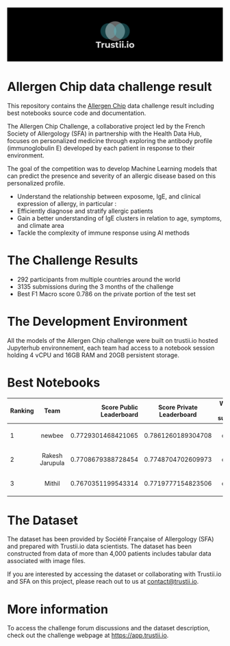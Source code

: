 ![trustii logo](/HeroImage.png)

# Allergen Chip data challenge result
This repository contains the [Allergen Chip](https://www.trustii.io/post/allergen-chip) data challenge result including best notebooks source code and documentation.

The Allergen Chip Challenge, a collaborative project led by the French Society of Allergology (SFA) in partnership with the Health Data Hub, focuses on personalized medicine through exploring the antibody profile (immunoglobulin E) developed by each patient in response to their environment. 

The goal of the competition was to develop Machine Learning models that can predict the presence and severity of an allergic disease based on this personalized profile. 
* Understand the relationship between exposome, IgE, and clinical expression of allergy, in particular : 
* Efficiently diagnose and stratify allergic patients
* Gain a better understanding of IgE clusters in relation to age, symptoms, and climate area
* Tackle the complexity of immune response using AI methods

# The Challenge Results

* 292 participants from multiple countries around the world
* 3135 submissions during the 3 months of the challenge
* Best F1 Macro score 0.786 on the private portion of the test set

# The Development Environment 

All the models of the Allergen Chip challenge were built on trustii.io hosted Jupyterhub environnement, each team had access to a notebook session holding 4 vCPU and 16GB RAM and 20GB persistent storage.

# Best Notebooks

| Ranking    | Team               | Score Public Leaderboard | Score Private Leaderboard | Winning model summary |
| -----------|:------------------:| ------------------------:|:-------------------------:|:---------------------:|
| 1          | newbee             | 0.7729301468421065       | 0.7861260189304708        | Check out the report  |
| 2          | Rakesh Jarupula    | 0.7708679388728454       | 0.7748704702609973        | Check out the report  |
| 3          | Mithil             | 0.7670351199543314       | 0.7719777154823506        | Check out the report  |

# The Dataset

The dataset has been provided by Société Française of Allergology (SFA) and prepared with Trustii.io data scientists. The dataset has been constructed from data of more than 4,000 patients includes tabular data associated with image files.

If you are interested by accessing the dataset or collaborating with Trustii.io and SFA on this project, please reach out to us at contact@trustii.io.

# More information

To access the challenge forum discussions and the dataset description, check out the challenge webpage at https://app.trustii.io.


